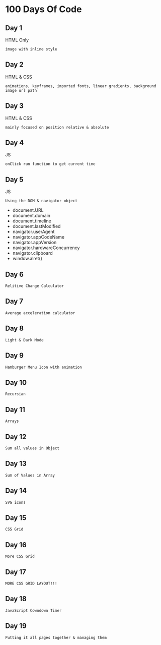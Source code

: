 # 100 Days Of Code

## Day 1

HTML Only

    image with inline style

    
## Day 2

HTML & CSS

    animations, keyframes, imported fonts, linear gradients, background image url path


## Day 3

HTML & CSS

    mainly focused on position relative & absolute

## Day 4

JS

    onClick run function to get current time

## Day 5 

JS

    Using the DOM & navigator object

- document.URL
- document.domain
- document.timeline
- document.lastModified
- navigator.userAgent
- navigator.appCodeName
- navigator.appVersion
- navigator.hardwareConcurrency
- navigator.clipboard
- window.alret()

## Day 6

    Relitive Change Calculator

## Day 7 

    Average acceleration calculator

## Day 8

    Light & Dark Mode 

## Day 9

    Hamburger Menu Icon with animation

## Day 10

    Recursian

## Day 11

    Arrays

## Day 12

    Sum all values in Object

## Day 13

    Sum of Values in Array

## Day 14 

    SVG icons

## Day 15

    CSS Grid

## Day 16

    More CSS Grid

## Day 17

    MORE CSS GRID LAYOUT!!!

## Day 18 

    JavaScript Cowndown Timer

## Day 19

    Putting it all pages together & managing them